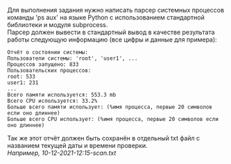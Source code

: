 Для выполнения задания нужно написать парсер системных процессов команды 'ps aux' на языке Python с использованием стандартной библиотеки и модуля subprocess.\
Парсер должен вывести в стандартный вывод в качестве результата работы следующую информацию (все цифры и данные для примера):

```
Отчёт о состоянии системы:
Пользователи системы: 'root', 'user1', ...
Процессов запущено: 833
Пользовательских процессов:
root: 533
user1: 231
...
Всего памяти используется: 553.3 mb
Всего CPU используется: 33.2%
Больше всего памяти использует: (%имя процесса, первые 20 символов если оно длиннее)
Больше всего CPU использует: (%имя процесса, первые 20 символов если оно длиннее)
```
Так же этот отчёт должен быть сохранён в отдельный txt файл с названием текущей даты и времени проверки.\
<i>Например, 10-12-2021-12:15-scan.txt</i>